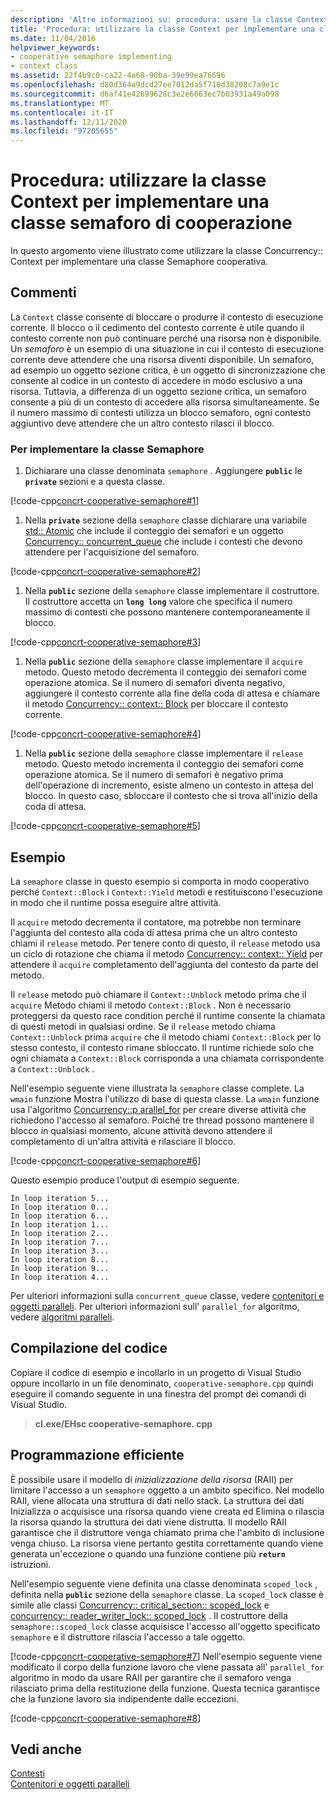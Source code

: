 ```yaml
---
description: 'Altre informazioni su: procedura: usare la classe Context per implementare un semaforo cooperativo'
title: 'Procedura: utilizzare la classe Context per implementare una classe semaforo di cooperazione'
ms.date: 11/04/2016
helpviewer_keywords:
- cooperative semaphore implementing
- context class
ms.assetid: 22f4b9c0-ca22-4a68-90ba-39e99ea76696
ms.openlocfilehash: d80d364a9dcd27ee7012da5f710d38208c7a9e1c
ms.sourcegitcommit: d6af41e42699628c3e2e6063ec7b03931a49a098
ms.translationtype: MT
ms.contentlocale: it-IT
ms.lasthandoff: 12/11/2020
ms.locfileid: "97205655"
---
```

# <a name="how-to-use-the-context-class-to-implement-a-cooperative-semaphore"></a>Procedura: utilizzare la classe Context per implementare una classe semaforo di cooperazione

In questo argomento viene illustrato come utilizzare la classe Concurrency:: Context per implementare una classe Semaphore cooperativa.

## <a name="remarks"></a>Commenti

La `Context` classe consente di bloccare o produrre il contesto di esecuzione corrente. Il blocco o il cedimento del contesto corrente è utile quando il contesto corrente non può continuare perché una risorsa non è disponibile. Un *semaforo* è un esempio di una situazione in cui il contesto di esecuzione corrente deve attendere che una risorsa diventi disponibile. Un semaforo, ad esempio un oggetto sezione critica, è un oggetto di sincronizzazione che consente al codice in un contesto di accedere in modo esclusivo a una risorsa. Tuttavia, a differenza di un oggetto sezione critica, un semaforo consente a più di un contesto di accedere alla risorsa simultaneamente. Se il numero massimo di contesti utilizza un blocco semaforo, ogni contesto aggiuntivo deve attendere che un altro contesto rilasci il blocco.

### <a name="to-implement-the-semaphore-class"></a>Per implementare la classe Semaphore

1. Dichiarare una classe denominata `semaphore` . Aggiungere **`public`** le **`private`** sezioni e a questa classe.

[!code-cpp[concrt-cooperative-semaphore#1](../../parallel/concrt/codesnippet/cpp/how-to-use-the-context-class-to-implement-a-cooperative-semaphore_1.cpp)]

1. Nella **`private`** sezione della `semaphore` classe dichiarare una variabile [std:: Atomic](../../standard-library/atomic-structure.md) che include il conteggio dei semafori e un oggetto [Concurrency:: concurrent_queue](../../parallel/concrt/reference/concurrent-queue-class.md) che include i contesti che devono attendere per l'acquisizione del semaforo.

[!code-cpp[concrt-cooperative-semaphore#2](../../parallel/concrt/codesnippet/cpp/how-to-use-the-context-class-to-implement-a-cooperative-semaphore_2.cpp)]

1. Nella **`public`** sezione della `semaphore` classe implementare il costruttore. Il costruttore accetta un **`long long`** valore che specifica il numero massimo di contesti che possono mantenere contemporaneamente il blocco.

[!code-cpp[concrt-cooperative-semaphore#3](../../parallel/concrt/codesnippet/cpp/how-to-use-the-context-class-to-implement-a-cooperative-semaphore_3.cpp)]

1. Nella **`public`** sezione della `semaphore` classe implementare il `acquire` metodo. Questo metodo decrementa il conteggio dei semafori come operazione atomica. Se il numero di semafori diventa negativo, aggiungere il contesto corrente alla fine della coda di attesa e chiamare il metodo [Concurrency:: context:: Block](reference/context-class.md#block) per bloccare il contesto corrente.

[!code-cpp[concrt-cooperative-semaphore#4](../../parallel/concrt/codesnippet/cpp/how-to-use-the-context-class-to-implement-a-cooperative-semaphore_4.cpp)]

1. Nella **`public`** sezione della `semaphore` classe implementare il `release` metodo. Questo metodo incrementa il conteggio dei semafori come operazione atomica. Se il numero di semafori è negativo prima dell'operazione di incremento, esiste almeno un contesto in attesa del blocco. In questo caso, sbloccare il contesto che si trova all'inizio della coda di attesa.

[!code-cpp[concrt-cooperative-semaphore#5](../../parallel/concrt/codesnippet/cpp/how-to-use-the-context-class-to-implement-a-cooperative-semaphore_5.cpp)]

## <a name="example"></a>Esempio

La `semaphore` classe in questo esempio si comporta in modo cooperativo perché `Context::Block` i `Context::Yield` metodi e restituiscono l'esecuzione in modo che il runtime possa eseguire altre attività.

Il `acquire` metodo decrementa il contatore, ma potrebbe non terminare l'aggiunta del contesto alla coda di attesa prima che un altro contesto chiami il `release` metodo. Per tenere conto di questo, il `release` metodo usa un ciclo di rotazione che chiama il metodo [Concurrency:: context:: Yield](reference/context-class.md#yield) per attendere il `acquire` completamento dell'aggiunta del contesto da parte del metodo.

Il `release` metodo può chiamare il `Context::Unblock` metodo prima che il `acquire` Metodo chiami il metodo `Context::Block` . Non è necessario proteggersi da questo race condition perché il runtime consente la chiamata di questi metodi in qualsiasi ordine. Se il `release` metodo chiama `Context::Unblock` prima `acquire` che il metodo chiami `Context::Block` per lo stesso contesto, il contesto rimane sbloccato. Il runtime richiede solo che ogni chiamata a `Context::Block` corrisponda a una chiamata corrispondente a `Context::Unblock` .

Nell'esempio seguente viene illustrata la `semaphore` classe complete. La `wmain` funzione Mostra l'utilizzo di base di questa classe. La `wmain` funzione usa l'algoritmo [Concurrency::p arallel_for](reference/concurrency-namespace-functions.md#parallel_for) per creare diverse attività che richiedono l'accesso al semaforo. Poiché tre thread possono mantenere il blocco in qualsiasi momento, alcune attività devono attendere il completamento di un'altra attività e rilasciare il blocco.

[!code-cpp[concrt-cooperative-semaphore#6](../../parallel/concrt/codesnippet/cpp/how-to-use-the-context-class-to-implement-a-cooperative-semaphore_6.cpp)]

Questo esempio produce l'output di esempio seguente.

```Output
In loop iteration 5...
In loop iteration 0...
In loop iteration 6...
In loop iteration 1...
In loop iteration 2...
In loop iteration 7...
In loop iteration 3...
In loop iteration 8...
In loop iteration 9...
In loop iteration 4...
```

Per ulteriori informazioni sulla `concurrent_queue` classe, vedere [contenitori e oggetti paralleli](../../parallel/concrt/parallel-containers-and-objects.md). Per ulteriori informazioni sull' `parallel_for` algoritmo, vedere [algoritmi paralleli](../../parallel/concrt/parallel-algorithms.md).

## <a name="compiling-the-code"></a>Compilazione del codice

Copiare il codice di esempio e incollarlo in un progetto di Visual Studio oppure incollarlo in un file denominato, `cooperative-semaphore.cpp` quindi eseguire il comando seguente in una finestra del prompt dei comandi di Visual Studio.

> **cl.exe/EHsc cooperative-semaphore. cpp**

## <a name="robust-programming"></a>Programmazione efficiente

È possibile usare il modello di *inizializzazione della risorsa* (RAII) per limitare l'accesso a un `semaphore` oggetto a un ambito specifico. Nel modello RAII, viene allocata una struttura di dati nello stack. La struttura dei dati Inizializza o acquisisce una risorsa quando viene creata ed Elimina o rilascia la risorsa quando la struttura dei dati viene distrutta. Il modello RAII garantisce che il distruttore venga chiamato prima che l'ambito di inclusione venga chiuso. La risorsa viene pertanto gestita correttamente quando viene generata un'eccezione o quando una funzione contiene più **`return`** istruzioni.

Nell'esempio seguente viene definita una classe denominata `scoped_lock` , definita nella **`public`** sezione della `semaphore` classe. La `scoped_lock` classe è simile alle classi [Concurrency:: critical_section:: scoped_lock](reference/critical-section-class.md#critical_section__scoped_lock_class) e [concurrency:: reader_writer_lock:: scoped_lock](reference/reader-writer-lock-class.md#scoped_lock_class) . Il costruttore della `semaphore::scoped_lock` classe acquisisce l'accesso all'oggetto specificato `semaphore` e il distruttore rilascia l'accesso a tale oggetto.

[!code-cpp[concrt-cooperative-semaphore#7](../../parallel/concrt/codesnippet/cpp/how-to-use-the-context-class-to-implement-a-cooperative-semaphore_7.cpp)]
Nell'esempio seguente viene modificato il corpo della funzione lavoro che viene passata all' `parallel_for` algoritmo in modo da usare RAII per garantire che il semaforo venga rilasciato prima della restituzione della funzione. Questa tecnica garantisce che la funzione lavoro sia indipendente dalle eccezioni.

[!code-cpp[concrt-cooperative-semaphore#8](../../parallel/concrt/codesnippet/cpp/how-to-use-the-context-class-to-implement-a-cooperative-semaphore_8.cpp)]

## <a name="see-also"></a>Vedi anche

[Contesti](../../parallel/concrt/contexts.md)<br/>
[Contenitori e oggetti paralleli](../../parallel/concrt/parallel-containers-and-objects.md)
